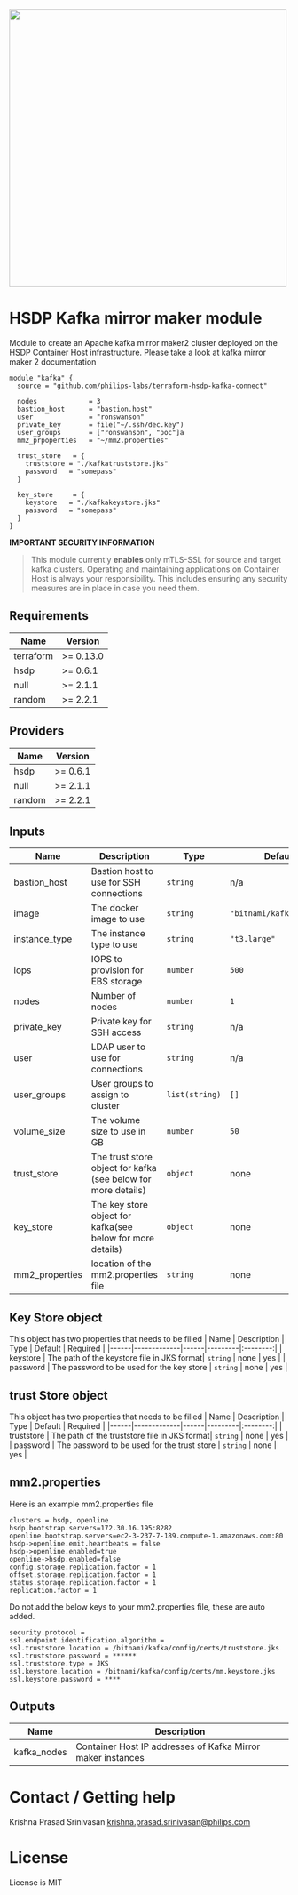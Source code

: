 <img src="https://cdn.rawgit.com/hashicorp/terraform-website/master/content/source/assets/images/logo-hashicorp.svg" width="500px">

# HSDP Kafka mirror maker module

Module to create an Apache kafka mirror maker2 cluster deployed
on the HSDP Container Host infrastructure. 
Please take a look at kafka mirror maker 2 documentation

```hcl
module "kafka" {
  source = "github.com/philips-labs/terraform-hsdp-kafka-connect"

  nodes             = 3
  bastion_host      = "bastion.host"
  user              = "ronswanson"
  private_key       = file("~/.ssh/dec.key")
  user_groups       = ["ronswanson", "poc"]a
  mm2_prpoperties   = "~/mm2.properties"

  trust_store   = {
    truststore = "./kafkatruststore.jks"
    password   = "somepass"
  }

  key_store     = {
    keystore   = "./kafkakeystore.jks"
    password   = "somepass"
  }
}
```

__IMPORTANT SECURITY INFORMATION__
> This module currently **enables** only mTLS-SSL
> for source and target kafka clusters. 
> Operating and maintaining applications on Container Host is always
> your responsibility. This includes ensuring any security 
> measures are in place in case you need them.

## Requirements

| Name | Version |
|------|---------|
| terraform | >= 0.13.0 |
| hsdp | >= 0.6.1 |
| null | >= 2.1.1 |
| random | >= 2.2.1 |

## Providers

| Name | Version |
|------|---------|
| hsdp | >= 0.6.1 |
| null | >= 2.1.1 |
| random | >= 2.2.1 |

## Inputs

| Name | Description | Type | Default | Required |
|------|-------------|------|---------|:--------:|
| bastion\_host | Bastion host to use for SSH connections | `string` | n/a | yes |
| image | The docker image to use | `string` | `"bitnami/kafka:latest"` | no |
| instance\_type | The instance type to use | `string` | `"t3.large"` | no |
| iops | IOPS to provision for EBS storage | `number` | `500` | no |
| nodes | Number of nodes | `number` | `1` | no |
| private\_key | Private key for SSH access | `string` | n/a | yes |
| user | LDAP user to use for connections | `string` | n/a | yes |
| user\_groups | User groups to assign to cluster | `list(string)` | `[]` | no |
| volume\_size | The volume size to use in GB | `number` | `50` | no |
| trust\_store| The trust store object for kafka (see below for more details) | `object` | none | yes |
| key\_store | The key store object for kafka(see below for more details) | `object` | none | yes |
| mm2\_properties| location of the mm2.properties file  | `string` | none | yes |



## Key Store object
This object has two properties that needs to be filled
| Name | Description | Type | Default | Required |
|------|-------------|------|---------|:--------:|
| keystore | The path of the keystore file in JKS format| `string` | none | yes |
| password | The password to be used for the key store | `string` | none | yes |

## trust Store object
This object has two properties that needs to be filled
| Name | Description | Type | Default | Required |
|------|-------------|------|---------|:--------:|
| truststore | The path of the truststore file in JKS format| `string` | none | yes |
| password | The password to be used for the trust store | `string` | none | yes |

## mm2.properties
Here is an example mm2.properties file
```
clusters = hsdp, openline
hsdp.bootstrap.servers=172.30.16.195:8282
openline.bootstrap.servers=ec2-3-237-7-189.compute-1.amazonaws.com:80
hsdp->openline.emit.heartbeats = false
hsdp->openline.enabled=true
openline->hsdp.enabled=false
config.storage.replication.factor = 1
offset.storage.replication.factor = 1
status.storage.replication.factor = 1
replication.factor = 1

```

Do not add the below keys to your mm2.properties file, these are auto added. 
```
security.protocol = 
ssl.endpoint.identification.algorithm =
ssl.truststore.location = /bitnami/kafka/config/certs/truststore.jks
ssl.truststore.password = ******
ssl.truststore.type = JKS
ssl.keystore.location = /bitnami/kafka/config/certs/mm.keystore.jks
ssl.keystore.password = ****
```


## Outputs

| Name | Description |
|------|-------------|
| kafka\_nodes | Container Host IP addresses of Kafka Mirror maker instances |

# Contact / Getting help

Krishna Prasad Srinivasan <krishna.prasad.srinivasan@philips.com>

# License

License is MIT
